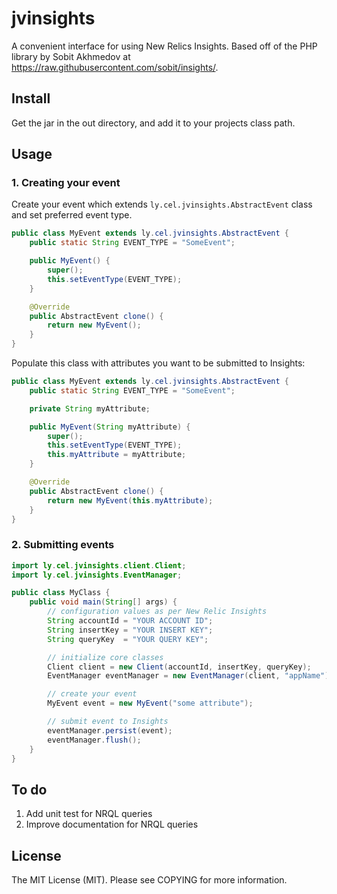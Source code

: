 # jvinsights

A convenient interface for using New Relics Insights. Based off
of the PHP library by Sobit Akhmedov at https://raw.githubusercontent.com/sobit/insights/.

## Install

Get the jar in the out directory, and add it to your projects class path.

## Usage

### 1. Creating your event

Create your event which extends ```ly.cel.jvinsights.AbstractEvent``` class and set preferred event type.

``` java
public class MyEvent extends ly.cel.jvinsights.AbstractEvent {
    public static String EVENT_TYPE = "SomeEvent";

    public MyEvent() {
        super();
        this.setEventType(EVENT_TYPE);
    }

    @Override
    public AbstractEvent clone() {
        return new MyEvent();
    }
}
```

Populate this class with attributes you want to be submitted to Insights:

``` java
public class MyEvent extends ly.cel.jvinsights.AbstractEvent {
    public static String EVENT_TYPE = "SomeEvent";

    private String myAttribute;

    public MyEvent(String myAttribute) {
        super();
        this.setEventType(EVENT_TYPE);
        this.myAttribute = myAttribute;
    }

    @Override
    public AbstractEvent clone() {
        return new MyEvent(this.myAttribute);
    }
}
```

### 2. Submitting events

``` java
import ly.cel.jvinsights.client.Client;
import ly.cel.jvinsights.EventManager;

public class MyClass {
    public void main(String[] args) {
        // configuration values as per New Relic Insights
        String accountId = "YOUR ACCOUNT ID";
        String insertKey = "YOUR INSERT KEY";
        String queryKey  = "YOUR QUERY KEY";

        // initialize core classes
        Client client = new Client(accountId, insertKey, queryKey);
        EventManager eventManager = new EventManager(client, "appName");

        // create your event
        MyEvent event = new MyEvent("some attribute");

        // submit event to Insights
        eventManager.persist(event);
        eventManager.flush();
    }
}
```

## To do

1. Add unit test for NRQL queries
2. Improve documentation for NRQL queries


## License

The MIT License (MIT). Please see COPYING for more information.
